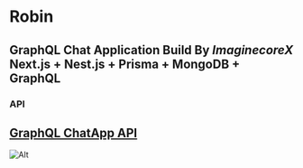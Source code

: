 # Robin
**GraphQL Chat Application Build By** *ImaginecoreX* <br/>
Next.js + Nest.js + Prisma + MongoDB + GraphQL
--
### API
[GraphQL ChatApp API](https://github.com/ByteBigBoss/GraphQL-ChatApp)
--
![Alt](https://repobeats.axiom.co/api/embed/7174343b8ff8ae37c03fd677fac262a2794fa5de.svg "Repobeats analytics image")

